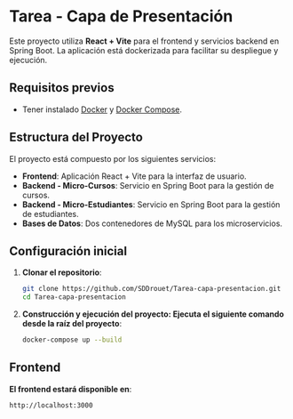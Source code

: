 # Tarea - Capa de Presentación

Este proyecto utiliza **React + Vite** para el frontend y servicios backend en Spring Boot. La aplicación está dockerizada para facilitar su despliegue y ejecución.

## Requisitos previos

- Tener instalado [Docker](https://www.docker.com/) y [Docker Compose](https://docs.docker.com/compose/).

## Estructura del Proyecto

El proyecto está compuesto por los siguientes servicios:

- **Frontend**: Aplicación React + Vite para la interfaz de usuario.
- **Backend - Micro-Cursos**: Servicio en Spring Boot para la gestión de cursos.
- **Backend - Micro-Estudiantes**: Servicio en Spring Boot para la gestión de estudiantes.
- **Bases de Datos**: Dos contenedores de MySQL para los microservicios.

## Configuración inicial

1. **Clonar el repositorio**:
   ```bash
   git clone https://github.com/SDDrouet/Tarea-capa-presentacion.git
   cd Tarea-capa-presentacion
2. **Construcción y ejecución del proyecto: Ejecuta el siguiente comando desde la raíz del proyecto**:
   ```bash
   docker-compose up --build
## Frontend
**El frontend estará disponible en**:
 ```bash
 http://localhost:3000
